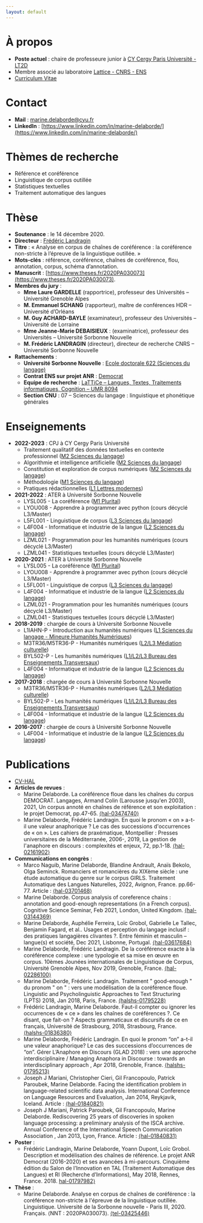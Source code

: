 ```yaml
---
layout: default
---
```


# À propos
- **Poste actuel** : chaire de professeure junior à [CY Cergy Paris Université - LT2D](https://lt2d.cyu.fr)
- Membre associé au laboratoire [Lattice - CNRS - ENS](https://www.lattice.cnrs.fr)
- [Curriculum Vitae](files/CV/CV_court_CY_Delaborde.pdf)

# Contact
- **Mail** : [marine.delaborde@cyu.fr](mailto:marine.delaborde@cyu.fr)
- **LinkedIn** : [https://www.linkedin.com/in/marine-delaborde/](https://www.linkedin.com/in/marine-delaborde/)

# Thèmes de recherche
- Référence et coréférence
- Linguistique de corpus outillée
- Statistiques textuelles
- Traitement automatique des langues

# Thèse
- **Soutenance** : le 14 décembre 2020.
- **Directeur** : [Frédéric Landragin](http://fred.landragin.free.fr/)
- **Titre** : « Analyse en corpus de chaînes de coréférence : la coréférence non-stricte à l’épreuve de la linguistique outillée. »
- **Mots-clés** : référence, coréférence, chaînes de coréférence, flou, annotation, corpus, schéma d’annotation.
- **Manuscrit** : [https://www.theses.fr/2020PA030073](https://www.theses.fr/2020PA030073).
- **Membres du jury** : 
	* **Mme Laure GARDELLE** (rapportrice), professeur des Universités – Université Grenoble Alpes
	* **M. Emmanuel SCHANG** (rapporteur), maître de conférences HDR – Université d’Orléans
	* **M. Guy ACHARD-BAYLE** (examinateur), professeur des Universités – Université de Lorraine
	* **Mme Jeanne-Marie DEBAISIEUX** : (examinatrice), professeur des Universités – Université Sorbonne Nouvelle
	* **M. Frédéric LANDRAGIN** (directeur), directeur de recherche CNRS – Université Sorbonne Nouvelle
- **Rattachements** : 
	* **Université Sorbonne Nouvelle** : [Ecole doctorale 622 (Sciences du langage)](http://www.univ-paris3.fr/ed-622-sciences-du-langage-3413.kjsp)
	* **Contrat ENS sur projet ANR** : [Democrat](https://www.lattice.cnrs.fr/democrat/)
	* **Equipe de recherche** : [LaTTiCe – Langues, Textes, Traitements informatiques, Cognition – UMR  8094](https://www.lattice.cnrs.fr)
	* **Section CNU** : 07 – Sciences du langage : linguistique et phonétique générales

# Enseignements
- **2022-2023** : CPJ à CY Cergy Paris Université
	* Traitement qualitatif des données textuelles en contexte professionnel ([M2 Sciences du langage](https://www.cyu.fr/master-sciences-du-langage-2-sciences-du-langage-en-contextes-professionnels-humanites-numeriques-linguistique-et-informa))
	* Algorithmie et intelligence artificielle ([M2 Sciences du langage](https://www.cyu.fr/master-sciences-du-langage-2-sciences-du-langage-en-contextes-professionnels-humanites-numeriques-linguistique-et-informa))
	* Constitution et exploration de corpus numériques ([M2 Sciences du langage](https://www.cyu.fr/master-sciences-du-langage-2-sciences-du-langage-en-contextes-professionnels-humanites-numeriques-linguistique-et-informa))
	* Méthodologie ([M1 Sciences du langage](https://www.cyu.fr/master-sciences-du-langage-1))
	* Pratiques rédactionnelles ([L1 Lettres modernes](https://www.cyu.fr/licence-lettres-parcours-lettres-modernes))
- **2021-2022** : ATER à Université Sorbonne Nouvelle
	* LYSL005 - La coréférence ([M1 Plurital](http://www.tal.univ-paris3.fr/plurital/))
	* LYOU008 - Apprendre à programmer avec python (cours décyclé L3/Master)
	* L5FL001 - Linguistique de corpus ([L3 Sciences du langage](http://www.univ-paris3.fr/licence-sciences-du-langage-243229.kjsp))
	* L4F004 - Informatique et industrie de la langue ([L2 Sciences du langage](http://www.univ-paris3.fr/licence-sciences-du-langage-243229.kjsp))
	* LZML021 - Programmation pour les humanités numériques (cours décyclé L3/Master)
	* LZML041 - Statistiques textuelles (cours décyclé L3/Master)
- **2020-2021** : ATER à Université Sorbonne Nouvelle
	* LYSL005 - La coréférence ([M1 Plurital](http://www.tal.univ-paris3.fr/plurital/))
	* LYOU008 - Apprendre à programmer avec python (cours décyclé L3/Master)
	* L5FL001 - Linguistique de corpus ([L3 Sciences du langage](http://www.univ-paris3.fr/licence-sciences-du-langage-243229.kjsp))
	* L4F004 - Informatique et industrie de la langue ([L2 Sciences du langage](http://www.univ-paris3.fr/licence-sciences-du-langage-243229.kjsp))
	* LZML021 - Programmation pour les humanités numériques (cours décyclé L3/Master)
	* LZML041 - Statistiques textuelles (cours décyclé L3/Master)
- **2018-2019** : chargée de cours à Université Sorbonne Nouvelle
	* L1IAHN-P - Introduction aux humanités numériques ([L1 Sciences du langage - Mineure Humanités Numériques](http://www.univ-paris3.fr/mineure-humanites-numeriques-451316.kjsp?RH=ACCUEIL))
	* M3TR36/M5TR36-P - Humanités numériques ([L2/L3 Médiation culturelle](http://www.univ-paris3.fr/licence-mediation-culturelle-conception-et-mise-en-oeuvre-de-projets-culturels-247747.kjsp))
	* BYL502-P - Les humanités numériques ([L1/L2/L3 Bureau des Enseignements Transversaux](http://www.univ-paris3.fr/bureau-des-enseignements-transversaux-bet--92468.kjsp?RH=1291648688143))
	* L4F004 - Informatique et industrie de la langue ([L2 Sciences du langage](http://www.univ-paris3.fr/licence-sciences-du-langage-243229.kjsp))
- **2017-2018** : chargée de cours à Université Sorbonne Nouvelle
	* M3TR36/M5TR36-P - Humanités numériques ([L2/L3 Médiation culturelle](http://www.univ-paris3.fr/licence-mediation-culturelle-conception-et-mise-en-oeuvre-de-projets-culturels-247747.kjsp))
	* BYL502-P - Les humanités numériques ([L1/L2/L3 Bureau des Enseignements Transversaux](http://www.univ-paris3.fr/bureau-des-enseignements-transversaux-bet--92468.kjsp?RH=1291648688143))
	* L4F004 - Informatique et industrie de la langue ([L2 Sciences du langage](http://www.univ-paris3.fr/licence-sciences-du-langage-243229.kjsp))
- **2016-2017** : chargée de cours à Université Sorbonne Nouvelle
	* L4F004 - Informatique et industrie de la langue ([L2 Sciences du langage](http://www.univ-paris3.fr/licence-sciences-du-langage-243229.kjsp))


# Publications
- [CV-HAL](https://cv.archives-ouvertes.fr/marine-delaborde)
- **Articles de revues** : 
	* Marine Delaborde. La coréférence floue dans les chaînes du corpus DEMOCRAT. Langages, Armand Colin (Larousse jusqu'en 2003), 2021, Un corpus annoté en chaînes de référence et son exploitation : le projet Democrat, pp.47-65. [⟨hal-03474740⟩](https://hal.archives-ouvertes.fr/hal-03474740)
	* Marine Delaborde, Frédéric Landragin. En quoi le pronom « on » a-t-il une valeur anaphorique ? Le cas des successions d'occurrences de « on ». Les cahiers de praxématique, Montpellier : Presses universitaires de la Méditerranée, 2006-, 2019, La gestion de l'anaphore en discours : complexités et enjeux, 72, pp.1-18. [⟨hal-02161902⟩](https://hal.archives-ouvertes.fr/hal-02161902)
- **Communications en congrès** : 
	* Marco Naguib, Marine Delaborde, Blandine Andrault, Anaïs Bekolo, Olga Seminck. Romanciers et romancières du XIXème siècle : une étude automatique du genre sur le corpus GIRLS. Traitement Automatique des Langues Naturelles, 2022, Avignon, France. pp.66-77. Article : [⟨hal-03701468⟩](https://hal.archives-ouvertes.fr/hal-02161902)
	* Marine Delaborde. Corpus analysis of coreference chains : annotation and good-enough representations (in a French corpus). Cognitive Science Seminar, Feb 2021, London, United Kingdom. [⟨hal-03144369⟩](https://hal.archives-ouvertes.fr/hal-03144369)
	* Marine Delaborde, Auphélie Ferreira, Loïc Grobol, Gabrielle Le Tallec, Benjamin Fagard, et al.. Usages et perception du langage inclusif : des pratiques langagières clivantes ?. Entre féminin et masculin – langue(s) et société, Dec 2021, Lisbonne, Portugal. [⟨hal-03617684⟩](https://hal.archives-ouvertes.fr/hal-03617684)
	* Marine Delaborde, Frédéric Landragin. De la coréférence exacte à la coréférence complexe : une typologie et sa mise en œuvre en corpus. 10èmes Jounées internationales de Linguistique de Corpus, Université Grenoble Alpes, Nov 2019, Grenoble, France. [⟨hal-02286100⟩](https://hal.archives-ouvertes.fr/hal-02286100)
	* Marine Delaborde, Frédéric Landragin. Traitement " good-enough " du pronom " on " : vers une modélisation de la coréférence floue. Linguistic and Psycholinguistic Approaches to Text Structuring (LPTS) 2018, Jan 2018, Paris, France. [⟨halshs-01795228⟩](https://hal.archives-ouvertes.fr/hal-02286100)
	* Frédéric Landragin, Marine Delaborde. Faut-il compter ou ignorer les occurrences de « ce » dans les chaînes de coréférences ?. Ce disant, que fait-on ? Aspects grammaticaux et discursifs de ce en français, Université de Strasbourg, 2018, Strasbourg, France. [⟨halshs-01836380⟩](https://hal.archives-ouvertes.fr/hal-02286100)
	* Marine Delaborde, Frédéric Landragin. En quoi le pronom “on” a-t-il une valeur anaphorique? Le cas des successions d’occurrences de “on”. Gérer L’Anaphore en Discours (GLAD 2018) : vers une approche interdisciplinaire / Managing Anaphora in Discourse : towards an interdisciplinary approach , Apr 2018, Grenoble, France. [⟨halshs-01795213⟩](https://halshs.archives-ouvertes.fr/halshs-01795213)
	* Joseph J Mariani, Christopher Cieri, Gil Francopoulo, Patrick Paroubek, Marine Delaborde. Facing the identification problem in language-related scientific data analysis. International Conference on Language Resources and Evaluation, Jan 2014, Reykjavik, Iceland. 
	Article : [⟨hal-01840821⟩](https://hal.archives-ouvertes.fr/hal-01840821)
	* Joseph J Mariani, Patrick Paroubek, Gil Francopoulo, Marine Delaborde. Rediscovering 25 years of discoveries in spoken language processing: a preliminary analysis of the ISCA archive. Annual Conference of the International Speech Communication Association , Jan 2013, Lyon, France.
	Article : [⟨hal-01840831⟩](https://hal.archives-ouvertes.fr/hal-01840831)
- **Poster** : 
	* Frédéric Landragin, Marine Delaborde, Yoann Dupont, Loïc Grobol. Description et modélisation des chaînes de référence. Le projet ANR Democrat (2016-2020) et ses avancées à mi-parcours. Cinquième édition du Salon de l’Innovation en TAL (Traitement Automatique des Langues) et RI (Recherche d’Informations), May 2018, Rennes, France. 2018. [hal-01797982⟩](https://hal.archives-ouvertes.fr/hal-01797982)
- **Thèse** : 
	* Marine Delaborde. Analyse en corpus de chaînes de coréférence : la coréférence non-stricte à l'épreuve de la linguistique outillée. Linguistique. Université de la Sorbonne nouvelle - Paris III, 2020. Français. ⟨NNT : 2020PA030073⟩. [⟨tel-03425446⟩](https://tel.archives-ouvertes.fr/tel-03425446)

